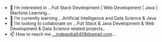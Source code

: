 
- 👀 I’m interested in ...Full Stack Development | Web Development | Java | Machine Learning...
- 🌱 I’m currently learning ...Artificial Intelligence and Data Science & Java
- 💞️ I’m looking to collaborate on ...Full Stack  & Java Development & Web Development & Data Science related projects..
- 📫 How to reach me ...mdeepika0408@gmail.com...



<!---
deepika018/deepika018 is a ✨ special ✨ repository because its `README.md` (this file) appears on your GitHub profile.
You can click the Preview link to take a look at your changes.
--->
